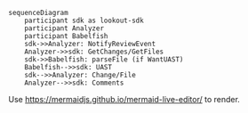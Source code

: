 ```
sequenceDiagram
    participant sdk as lookout-sdk
    participant Analyzer
    participant Babelfish
    sdk->>Analyzer: NotifyReviewEvent
    Analyzer->>sdk: GetChanges/GetFiles
    sdk->>Babelfish: parseFile (if WantUAST)
    Babelfish-->>sdk: UAST
    sdk-->>Analyzer: Change/File
    Analyzer-->>sdk: Comments

```

Use https://mermaidjs.github.io/mermaid-live-editor/ to render.

